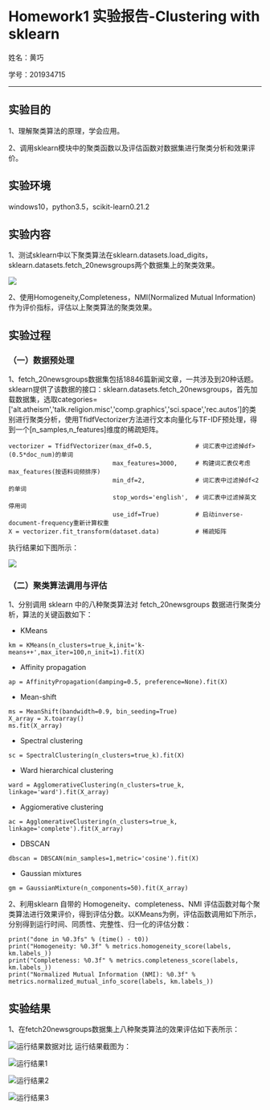 # Homework1 实验报告-Clustering with sklearn #
姓名：黄巧 

学号：201934715

----------

## 实验目的
1、理解聚类算法的原理，学会应用。

2、调用sklearn模块中的聚类函数以及评估函数对数据集进行聚类分析和效果评价。
## 实验环境
 windows10，python3.5，scikit-learn0.21.2
## 实验内容
1、测试sklearn中以下聚类算法在sklearn.datasets.load_digits，sklearn.datasets.fetch_20newsgroups两个数据集上的聚类效果。

![](https://i.imgur.com/VvMWpvb.png)

2、使用Homogeneity,Completeness，NMI(Normalized Mutual Information)作为评价指标，评估以上聚类算法的聚类效果。
## 实验过程
### （一）数据预处理
1、fetch_20newsgroups数据集包括18846篇新闻文章，一共涉及到20种话题。sklearn提供了该数据的接口：sklearn.datasets.fetch_20newsgroups，首先加载数据集，选取categories=['alt.atheism','talk.religion.misc','comp.graphics','sci.space','rec.autos']的类别进行聚类分析，使用TfidfVectorizer方法进行文本向量化与TF-IDF预处理，得到一个[n_samples,n_features]维度的稀疏矩阵。

```
vectorizer = TfidfVectorizer(max_df=0.5,            # 词汇表中过滤掉df>(0.5*doc_num)的单词
                             max_features=3000,     # 构建词汇表仅考虑max_features(按语料词频排序)
                             min_df=2,              # 词汇表中过滤掉df<2的单词
                             stop_words='english',  # 词汇表中过滤掉英文停用词
                             use_idf=True)          # 启动inverse-document-frequency重新计算权重
X = vectorizer.fit_transform(dataset.data)          # 稀疏矩阵
```

执行结果如下图所示：

![](https://i.imgur.com/FBH5ma9.png)

### （二）聚类算法调用与评估
1、分别调用 sklearn 中的八种聚类算法对 fetch_20newsgroups 数据进行聚类分析，算法的关键函数如下：

- KMeans

`km = KMeans(n_clusters=true_k,init='k-means++',max_iter=100,n_init=1).fit(X)`

- Affinity propagation

`ap = AffinityPropagation(damping=0.5, preference=None).fit(X)`

- Mean-shift

```
ms = MeanShift(bandwidth=0.9, bin_seeding=True)
X_array = X.toarray()
ms.fit(X_array)
```

- Spectral clustering

`sc = SpectralClustering(n_clusters=true_k).fit(X)`

- Ward hierarchical clustering

`ward = AgglomerativeClustering(n_clusters=true_k, linkage='ward').fit(X_array)`

- Aggiomerative clustering

`ac = AgglomerativeClustering(n_clusters=true_k, linkage='complete').fit(X_array)`

- DBSCAN

`dbscan = DBSCAN(min_samples=1,metric='cosine').fit(X)`

- Gaussian mixtures

`gm = GaussianMixture(n_components=50).fit(X_array)`

2、利用sklearn 自带的 Homogeneity、completeness、NMI 评估函数对每个聚类算法进行效果评价，得到评估分数。以KMeans为例，评估函数调用如下所示，分别得到运行时间、同质性、完整性、归一化的评估分数：
```
print("done in %0.3fs" % (time() - t0))
print("Homogeneity: %0.3f" % metrics.homogeneity_score(labels, km.labels_))
print("Completeness: %0.3f" % metrics.completeness_score(labels, km.labels_))
print("Normalized Mutual Information (NMI): %0.3f" % metrics.normalized_mutual_info_score(labels, km.labels_))
```
## 实验结果
1、在fetch20newsgroups数据集上八种聚类算法的效果评估如下表所示：

![运行结果数据对比](https://i.imgur.com/FBdNIQ2.png)
运行结果截图为：

![运行结果1](https://i.imgur.com/iwZvLY7.png)

![运行结果2](https://i.imgur.com/WDHBSK2.png)

![运行结果3](https://i.imgur.com/2AwDa6U.png)

